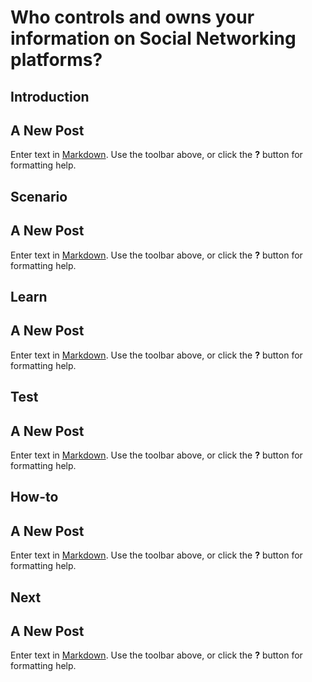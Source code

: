 # Who controls and owns your information on Social Networking platforms?
## Introduction
## A New Post

Enter text in [Markdown](http://daringfireball.net/projects/markdown/). Use the toolbar above, or click the **?** button for formatting help.


## Scenario
## A New Post

Enter text in [Markdown](http://daringfireball.net/projects/markdown/). Use the toolbar above, or click the **?** button for formatting help.


## Learn
## A New Post

Enter text in [Markdown](http://daringfireball.net/projects/markdown/). Use the toolbar above, or click the **?** button for formatting help.


## Test
## A New Post

Enter text in [Markdown](http://daringfireball.net/projects/markdown/). Use the toolbar above, or click the **?** button for formatting help.


## How-to
## A New Post

Enter text in [Markdown](http://daringfireball.net/projects/markdown/). Use the toolbar above, or click the **?** button for formatting help.


## Next
## A New Post

Enter text in [Markdown](http://daringfireball.net/projects/markdown/). Use the toolbar above, or click the **?** button for formatting help.


